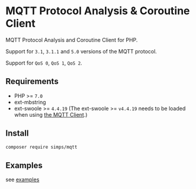 # MQTT Protocol Analysis & Coroutine Client

MQTT Protocol Analysis and Coroutine Client for PHP.

Support for `3.1`, `3.1.1` and `5.0` versions of the MQTT protocol.

Support for `QoS 0`, `QoS 1`, `QoS 2`.

## Requirements

* PHP >= `7.0`
* ext-mbstring
* ext-swoole >= `4.4.19` (The ext-swoole >= `v4.4.19` needs to be loaded when using [the MQTT Client](/en/client).)

## Install

```bash
composer require simps/mqtt
```

## Examples

see [examples](https://github.com/simps/mqtt/tree/master/examples)
